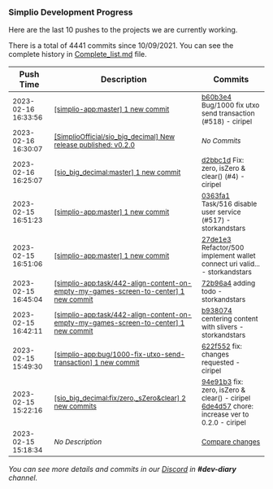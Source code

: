 
### Simplio Development Progress

Here are the last 10 pushes to the projects we are currently working.

There is a total of 4441 commits since 10/09/2021. You can see the complete history in
 [Complete_list.md](Complete_list.md) file.

| Push Time | Description | Commits |
| --- | --- | --- |
| <sub>2023-02-16 16:33:56</sub> | <sub>[[simplio-app:master] 1 new commit](https://github.com/SimplioOfficial/simplio-app/commit/b60b3e4a57961a10d59306cf11c2bbaf39ed102d)</sub> | <sub>[b60b3e4](https://github.com/SimplioOfficial/simplio-app/commit/b60b3e4a57961a10d59306cf11c2bbaf39ed102d) Bug/1000 fix utxo send transaction (#518) - ciripel</sub> |
| <sub>2023-02-16 16:30:07</sub> | <sub>[[SimplioOfficial/sio_big_decimal] New release published: v0\.2\.0](https://github.com/SimplioOfficial/sio_big_decimal/releases/tag/v0.2.0)</sub> | <sub>_No Commits_</sub> |
| <sub>2023-02-16 16:25:07</sub> | <sub>[[sio_big_decimal:master] 1 new commit](https://github.com/SimplioOfficial/sio_big_decimal/commit/d2bbc1d5e9151470d24fa70d30791e767ce3e875)</sub> | <sub>[d2bbc1d](https://github.com/SimplioOfficial/sio_big_decimal/commit/d2bbc1d5e9151470d24fa70d30791e767ce3e875) Fix: zero, isZero & clear() (#4) - ciripel</sub> |
| <sub>2023-02-15 16:51:23</sub> | <sub>[[simplio-app:master] 1 new commit](https://github.com/SimplioOfficial/simplio-app/commit/0363fa1048e83703b121f4b421cf6bc03efbc39b)</sub> | <sub>[0363fa1](https://github.com/SimplioOfficial/simplio-app/commit/0363fa1048e83703b121f4b421cf6bc03efbc39b) Task/516 disable user service (#517) - storkandstars</sub> |
| <sub>2023-02-15 16:51:06</sub> | <sub>[[simplio-app:master] 1 new commit](https://github.com/SimplioOfficial/simplio-app/commit/27de1e37c72db2dcfc6e015b7568550eaa1fba19)</sub> | <sub>[27de1e3](https://github.com/SimplioOfficial/simplio-app/commit/27de1e37c72db2dcfc6e015b7568550eaa1fba19) Refactor/500 implement wallet connect uri valid... - storkandstars</sub> |
| <sub>2023-02-15 16:45:04</sub> | <sub>[[simplio-app:task/442\-align\-content\-on\-empty\-my\-games\-screen\-to\-center] 1 new commit](https://github.com/SimplioOfficial/simplio-app/commit/72b96a4df6ad4a6fff5655b7fcaea2b0970eb285)</sub> | <sub>[72b96a4](https://github.com/SimplioOfficial/simplio-app/commit/72b96a4df6ad4a6fff5655b7fcaea2b0970eb285) adding todo - storkandstars</sub> |
| <sub>2023-02-15 16:42:11</sub> | <sub>[[simplio-app:task/442\-align\-content\-on\-empty\-my\-games\-screen\-to\-center] 1 new commit](https://github.com/SimplioOfficial/simplio-app/commit/b93807489fe3f1a7ea0645b168307165ae0b3fc5)</sub> | <sub>[b938074](https://github.com/SimplioOfficial/simplio-app/commit/b93807489fe3f1a7ea0645b168307165ae0b3fc5) centering content with slivers - storkandstars</sub> |
| <sub>2023-02-15 15:49:30</sub> | <sub>[[simplio-app:bug/1000\-fix\-utxo\-send\-transaction] 1 new commit](https://github.com/SimplioOfficial/simplio-app/commit/622f55262dd87c99de087178ebcec3e0aae43d73)</sub> | <sub>[622f552](https://github.com/SimplioOfficial/simplio-app/commit/622f55262dd87c99de087178ebcec3e0aae43d73) fix: changes requested - ciripel</sub> |
| <sub>2023-02-15 15:22:16</sub> | <sub>[[sio_big_decimal:fix/zero,\_sZero&clear] 2 new commits](https://github.com/SimplioOfficial/sio_big_decimal/compare/dc7a30b17f51...6de4d57dacda)</sub> | <sub>[94e91b3](https://github.com/SimplioOfficial/sio_big_decimal/commit/94e91b3cacbe93dae5efe13fdd2a7160c7312477) fix: zero, isZero & clear() - ciripel<br>[6de4d57](https://github.com/SimplioOfficial/sio_big_decimal/commit/6de4d57dacda11d364b52e7a0a95c241a8bd100d) chore: increase ver to 0.2.0 - ciripel</sub> |
| <sub>2023-02-15 15:18:34</sub> | <sub>_No Description_</sub> | <sub>[Compare changes](https://github.com/SimplioOfficial/sio_big_decimal/compare/d34cfb6ffb06...dc7a30b17f51)</sub> |

_You can see more details and commits in our [Discord](https://discord.gg/aKhjuwZmdP) in **#dev-diary** channel._
